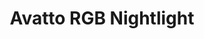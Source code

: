 ---
date_added: 2020-06-21
title: Avatto RGB Nightlight 
model: K109
image: /assets/device_images/avatto_K109.webp
link: https://www.aliexpress.com/item/1005001399289133.html
mlink: 
chip: WR3E
category: cover
type: Switch
standard: unsupported
---